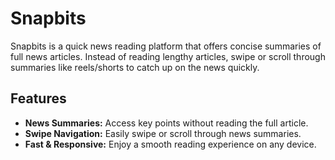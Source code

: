 # Snapbits

Snapbits is a quick news reading platform that offers concise summaries of full news articles. Instead of reading lengthy articles, swipe or scroll through summaries like reels/shorts to catch up on the news quickly.

## Features

- **News Summaries:** Access key points without reading the full article.
- **Swipe Navigation:** Easily swipe or scroll through news summaries.
- **Fast & Responsive:** Enjoy a smooth reading experience on any device.